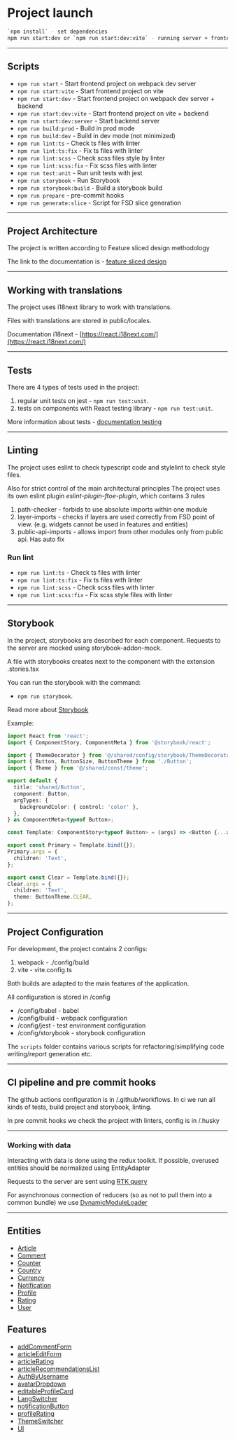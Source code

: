 # Project launch

```bash
`npm install` - set dependencies
npm run start:dev or `npm run start:dev:vite` - running server + frontend project in dev mode
```

---

## Scripts

- `npm run start` - Start frontend project on webpack dev server
- `npm run start:vite` - Start frontend project on vite
- `npm run start:dev` - Start frontend project on webpack dev server + backend
- `npm run start:dev:vite` - Start frontend project on vite + backend
- `npm run start:dev:server` - Start backend server
- `npm run build:prod` - Build in prod mode
- `npm run build:dev` - Build in dev mode (not minimized)
- `npm run lint:ts` - Check ts files with linter
- `npm run lint:ts:fix` - Fix ts files with linter
- `npm run lint:scss` - Check scss files style by linter
- `npm run lint:scss:fix` - Fix scss files with linter
- `npm run test:unit` - Run unit tests with jest
- `npm run storybook` - Run Storybook
- `npm run storybook:build` - Build a storybook build
- `npm run prepare` - pre-commit hooks
- `npm run generate:slice` - Script for FSD slice generation

---

## Project Architecture

The project is written according to Feature sliced design methodology

The link to the documentation is - [feature sliced design](https://feature-sliced.design/docs/get-started/tutorial)

---

## Working with translations

The project uses i18next library to work with translations.

Files with translations are stored in public/locales.

Documentation i18next - [https://react.i18next.com/](https://react.i18next.com/)

---

## Tests

There are 4 types of tests used in the project:

1. regular unit tests on jest - `npm run test:unit`.
2. tests on components with React testing library - `npm run test:unit`.

More information about tests - [documentation testing](/docs/tests.md)

---

## Linting

The project uses eslint to check typescript code and stylelint to check style files.

Also for strict control of the main architectural principles
The project uses its own eslint plugin _eslint-plugin-ftoe-plugin_,
which contains 3 rules

1. path-checker - forbids to use absolute imports within one module
2. layer-imports - checks if layers are used correctly from FSD point of view.
   (e.g. widgets cannot be used in features and entities)
3. public-api-imports - allows import from other modules only from public api. Has auto fix

### Run lint

- `npm run lint:ts` - Check ts files with linter
- `npm run lint:ts:fix` - Fix ts files with linter
- `npm run lint:scss` - Check scss files with linter
- `npm run lint:scss:fix` - Fix scss style files with linter

---

## Storybook

In the project, storybooks are described for each component.
Requests to the server are mocked using storybook-addon-mock.

A file with storybooks creates next to the component with the extension .stories.tsx

You can run the storybook with the command:

- `npm run storybook`.

Read more about [Storybook](/docs/storybook.md)

Example:

```typescript jsx
import React from 'react';
import { ComponentStory, ComponentMeta } from '@storybook/react';

import { ThemeDecorator } from '@/shared/config/storybook/ThemeDecorator/ThemeDecorator';
import { Button, ButtonSize, ButtonTheme } from './Button';
import { Theme } from '@/shared/const/theme';

export default {
  title: 'shared/Button',
  component: Button,
  argTypes: {
    backgroundColor: { control: 'color' },
  },
} as ComponentMeta<typeof Button>;

const Template: ComponentStory<typeof Button> = (args) => <Button {...args} />;

export const Primary = Template.bind({});
Primary.args = {
  children: 'Text',
};

export const Clear = Template.bind({});
Clear.args = {
  children: 'Text',
  theme: ButtonTheme.CLEAR,
};
```

---

## Project Configuration

For development, the project contains 2 configs:

1. webpack - ./config/build
2. vite - vite.config.ts

Both builds are adapted to the main features of the application.

All configuration is stored in /config

- /config/babel - babel
- /config/build - webpack configuration
- /config/jest - test environment configuration
- /config/storybook - storybook configuration

The `scripts` folder contains various scripts for refactoring/simplifying code writing/report generation etc.

---

## CI pipeline and pre commit hooks

The github actions configuration is in /.github/workflows.
In ci we run all kinds of tests, build project and storybook, linting.

In pre commit hooks we check the project with linters, config is in /.husky

---

### Working with data

Interacting with data is done using the redux toolkit.
If possible, overused entities should be normalized using EntityAdapter

Requests to the server are sent using [RTK query](/src/shared/api/rtkApi.ts)

For asynchronous connection of reducers (so as not to pull them into a common bundle) we use
[DynamicModuleLoader](/src/shared/lib/components/DynamicModuleLoader/DynamicModuleLoader.tsx)

---

## Entities

- [Article](/src/entities/Article)
- [Comment](/src/entities/Comment)
- [Counter](/src/entities/Counter)
- [Country](/src/entities/Country)
- [Currency](/src/entities/Currency)
- [Notification](/src/entities/Notification)
- [Profile](/src/entities/Profile)
- [Rating](/src/entities/Rating)
- [User](/src/entities/User)

## Features

- [addCommentForm](/src/features/addCommentForm)
- [articleEditForm](/src/features/articleEditForm)
- [articleRating](/src/features/articleRating)
- [articleRecommendationsList](/src/features/articleRecommendationsList)
- [AuthByUsername](/src/features/AuthByUsername)
- [avatarDropdown](/src/features/avatarDropdown)
- [editableProfileCard](/src/features/editableProfileCard)
- [LangSwitcher](/src/features/LangSwitcher)
- [notificationButton](/src/features/notificationButton)
- [profileRating](/src/features/profileRating)
- [ThemeSwitcher](/src/features/ThemeSwitcher)
- [UI](/src/features/UI)

